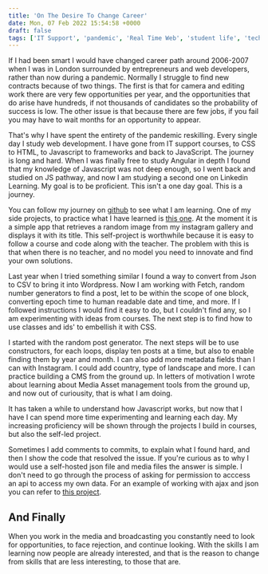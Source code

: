 ```yaml
---
title: 'On The Desire To Change Career'
date: Mon, 07 Feb 2022 15:54:58 +0000
draft: false
tags: ['IT Support', 'pandemic', 'Real Time Web', 'student life', 'tech related', 'webmastering', 'website news']
---
```


If I had been smart I would have changed career path around 2006-2007 when I was in London surrounded by entrepreneurs and web developers, rather than now during a pandemic. Normally I struggle to find new contracts because of two things. The first is that for camera and editing work there are very few opportunities per year, and the opportunities that do arise have hundreds, if not thousands of candidates so the probability of success is low. The other issue is that because there are few jobs, if you fail you may have to wait months for an opportunity to appear.

That's why I have spent the entirety of the pandemic reskilling. Every single day I study web development. I have gone from IT support courses, to CSS to HTML, to Javascript to frameworks and back to JavaScript. The journey is long and hard. When I was finally free to study Angular in depth I found that my knowledge of Javascript was not deep enough, so I went back and studied on JS pathway, and now I am studying a second one on Linkedin Learning. My goal is to be proficient. This isn't a one day goal. This is a journey.

You can follow my journey on [github](https://github.com/richardazia/galivanting-scope-practice) to see what I am learning. One of my side projects, to practice what I have learned is [this one](https://github.com/richardazia/galivanting-scope-practice/tree/main/instagram). At the moment it is a simple app that retrieves a random image from my instagram gallery and displays it with its title. This self-project is worthwhile because it is easy to follow a course and code along with the teacher. The problem with this is that when there is no teacher, and no model you need to innovate and find your own solutions.

Last year when I tried something similar I found a way to convert from Json to CSV to bring it into Wordpress. Now I am working with Fetch, random number generators to find a post, let to be within the scope of one block, converting epoch time to human readable date and time, and more. If I followed instructions I would find it easy to do, but I couldn't find any, so I am experimenting with ideas from courses. The next step is to find how to use classes and ids' to embellish it with CSS.

I started with the random post generator. The next steps will be to use constructors, for each loops, display ten posts at a time, but also to enable finding them by year and month. I can also add more metadata fields than I can with Instagram. I could add country, type of landscape and more. I can practice building a CMS from the ground up. In letters of motivation I wrote about learning about Media Asset management tools from the ground up, and now out of curiousity, that is what I am doing.

It has taken a while to understand how Javascript works, but now that I have I can spend more time experimenting and learning each day. My increasing proficiency will be shown through the projects I build in courses, but also the self-led project.

Sometimes I add comments to commits, to explain what I found hard, and then I show the code that resolved the issue. If you're curious as to why I would use a self-hosted json file and media files the answer is simple. I don't need to go through the process of asking for permission to acccess an api to access my own data. For an example of working with ajax and json you can refer to [this project](https://github.com/richardazia/galivanting-scope-practice/tree/main/ajax-json).

And Finally
-----------

When you work in the media and broadcasting you constantly need to look for opportunities, to face rejection, and continue looking. With the skills I am learning now people are already interested, and that is the reason to change from skills that are less interesting, to those that are.
